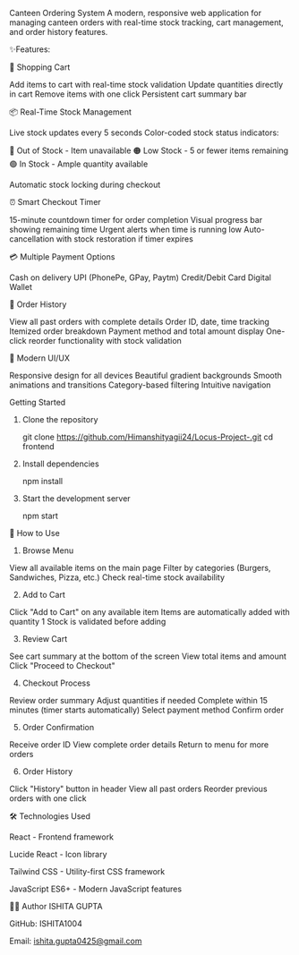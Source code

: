 Canteen Ordering System
A modern, responsive web application for managing canteen orders with real-time stock tracking, cart management, and order history features.


✨Features:

🛒 Shopping Cart

Add items to cart with real-time stock validation
Update quantities directly in cart
Remove items with one click
Persistent cart summary bar

📦 Real-Time Stock Management

Live stock updates every 5 seconds
Color-coded stock status indicators:

🔴 Out of Stock - Item unavailable
🟠 Low Stock - 5 or fewer items remaining
🟢 In Stock - Ample quantity available


Automatic stock locking during checkout

⏰ Smart Checkout Timer

15-minute countdown timer for order completion
Visual progress bar showing remaining time
Urgent alerts when time is running low
Auto-cancellation with stock restoration if timer expires

💳 Multiple Payment Options

Cash on delivery
UPI (PhonePe, GPay, Paytm)
Credit/Debit Card
Digital Wallet

📜 Order History

View all past orders with complete details
Order ID, date, time tracking
Itemized order breakdown
Payment method and total amount display
One-click reorder functionality with stock validation

🎨 Modern UI/UX

Responsive design for all devices
Beautiful gradient backgrounds
Smooth animations and transitions
Category-based filtering
Intuitive navigation


Getting Started
1. Clone the repository

   git clone https://github.com/Himanshityagii24/Locus-Project-.git
   cd frontend

2. Install dependencies

   npm install

3. Start the development server

   npm start



🎯 How to Use
1. Browse Menu

View all available items on the main page
Filter by categories (Burgers, Sandwiches, Pizza, etc.)
Check real-time stock availability

2. Add to Cart

Click "Add to Cart" on any available item
Items are automatically added with quantity 1
Stock is validated before adding

3. Review Cart

See cart summary at the bottom of the screen
View total items and amount
Click "Proceed to Checkout"

4. Checkout Process

Review order summary
Adjust quantities if needed
Complete within 15 minutes (timer starts automatically)
Select payment method
Confirm order

5. Order Confirmation

Receive order ID
View complete order details
Return to menu for more orders

6. Order History

Click "History" button in header
View all past orders
Reorder previous orders with one click



🛠️ Technologies Used

React - Frontend framework

Lucide React - Icon library

Tailwind CSS - Utility-first CSS framework

JavaScript ES6+ - Modern JavaScript features




👨‍💻 Author
ISHITA GUPTA

GitHub: ISHITA1004

Email: ishita.gupta0425@gmail.com
